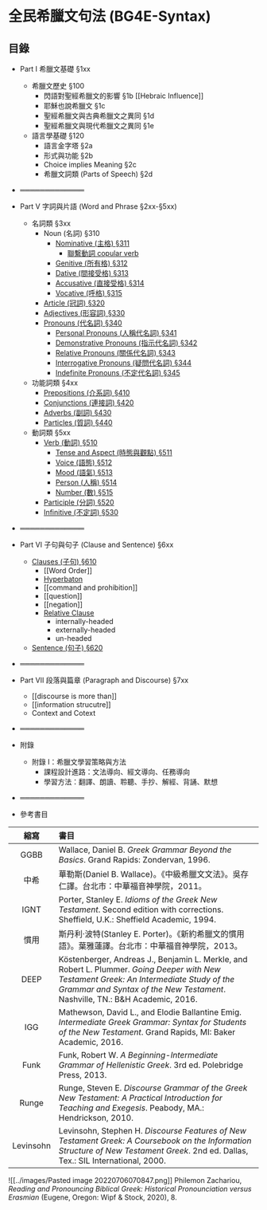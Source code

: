 # 全民希臘文句法 (BG4E-Syntax) 


## 目錄

- Part I 希臘文基礎 §1xx
	- 希臘文歷史 §100
		- 閃語對聖經希臘文的影響 §1b [[Hebraic Influence]]
		- 耶穌也說希臘文 §1c
		- 聖經希臘文與古典希臘文之異同 §1d
		- 聖經希臘文與現代希臘文之異同 §1e
	- 語言學基礎 §120
		- 語言金字塔 §2a
		- 形式與功能 §2b
		- Choice implies Meaning §2c
		- 希臘文詞類 (Parts of Speech) §2d
- ═════════════
- Part V 字詞與片語 (Word and Phrase §2xx-§5xx)
	- 名詞類 §3xx
		- Noun (名詞) §310
			- [Nominative (主格) §311](§311.md)
				- [聯繫動詞 copular verb](§311a.md)
			- [Genitive (所有格) §312](§312.md)
			- [Dative (間接受格) §313](§313.md)
			- [Accusative (直接受格) §314](§314.md)
			- [Vocative (呼格) §315](§315.md)
		- [Article (冠詞) §320](§320.md)
		- [Adjectives (形容詞) §330](§330.md)
		- [Pronouns (代名詞) §340](§340.md)
			- [Personal Pronouns (人稱代名詞) §341](§341.md)
			- [Demonstrative Pronouns (指示代名詞) §342](§342.md)
			- [Relative Pronouns (關係代名詞) §343](§343.md)
			- [Interrogative Pronouns (疑問代名詞) §344](§344.md)
			- [Indefinite Pronouns (不定代名詞) §345](§345.md)
	- 功能詞類 §4xx
		- [Prepositions (介系詞) §410](§410.md)
		- [Conjunctions (連接詞) §420](§420.md)
		- [Adverbs (副詞) §430](§430.md)
		- [Particles (質詞) §440](§440.md)
	- 動詞類 §5xx
		- [Verb (動詞) §510](§510.md)
			- [Tense and Aspect (時態與觀點) §511](§511.md)
			- [Voice (語態) §512](§512.md)
			- [Mood (語氣) §513](§513.md)
			- [Person (人稱) §514](§514.md)
			- [Number (數) §515](§515.md)
		- [Participle (分詞) §520](§520.md)
		- [Infinitive (不定詞) §530](§530.md)
- ═════════════

- Part VI 子句與句子 (Clause and Sentence) §6xx
	- [Clauses (子句) §610](§610.md)
		- [[Word Order]]
		- [Hyperbaton](Hyperbaton.md)
		- [[command and prohibition]]
		- [[question]]
		- [[negation]]
		- [Relative Clause](Relative%20Clause.md)
			- internally-headed
			- externally-headed
			- un-headed
	- [Sentence (句子) §620](§620.md)
- ═════════════
- Part VII 段落與篇章 (Paragraph and Discourse) §7xx
	- [[discourse is more than]]
	- [[information strucutre]]
	- Context and Cotext
- ═════════════
- 附錄
	- 附錄 I：希臘文學習策略與方法
		- 課程設計進路：文法導向、經文導向、任務導向
		- 學習方法：翻譯、朗讀、聆聽、手抄、解經、背誦、默想
- ═════════════
- 參考書目


| 縮寫 | 書目 |
|:---------:|:------------------------------------------------------------------------------------------------------------------------------------------------------------------------------------------------------------------------------ |
| GGBB | Wallace, Daniel B. <em>Greek Grammar Beyond the Basics</em>. Grand Rapids: Zondervan, 1996. |
| 中希 | 華勒斯(Daniel B. Wallace)。《中級希臘文文法》。吳存仁譯。台北市：中華福音神學院，2011。 |
| IGNT | Porter, Stanley E. <em>Idioms of the Greek New Testament</em>. Second edition with corrections. Sheffield, U.K.: Sheffield Academic, 1994. |
| 慣用 | 斯丹利‧波特(Stanley E. Porter)。《新約希臘文的慣用語》。葉雅蓮譯。台北市：中華福音神學院，2013。 |
| DEEP | Köstenberger, Andreas J., Benjamin L. Merkle, and Robert L. Plummer. <em>Going Deeper with New Testament Greek: An Intermediate Study of the Grammar and Syntax of the New Testament</em>. Nashville, TN.: B&H Academic, 2016. |
| IGG | Mathewson, David L., and Elodie Ballantine Emig. <em>Intermediate Greek Grammar: Syntax for Students of the New Testament</em>. Grand Rapids, MI: Baker Academic, 2016. |
| Funk | Funk, Robert W. <em>A Beginning-Intermediate Grammar of Hellenistic Greek</em>. 3rd ed. Polebridge Press, 2013. |
| Runge | Runge, Steven E. <em>Discourse Grammar of the Greek New Testament: A Practical Introduction for Teaching and Exegesis</em>. Peabody, MA.: Hendrickson, 2010. |
| Levinsohn | Levinsohn, Stephen H. <em>Discourse Features of New Testament Greek: A Coursebook on the Information Structure of New Testament Greek</em>. 2nd ed. Dallas, Tex.: SIL International, 2000. |




![[../images/Pasted image 20220706070847.png]]
Philemon Zachariou, _Reading and Pronouncing Biblical Greek: Historical Pronounciation versus Erasmian_ (Eugene, Oregon: Wipf & Stock, 2020), 8.

